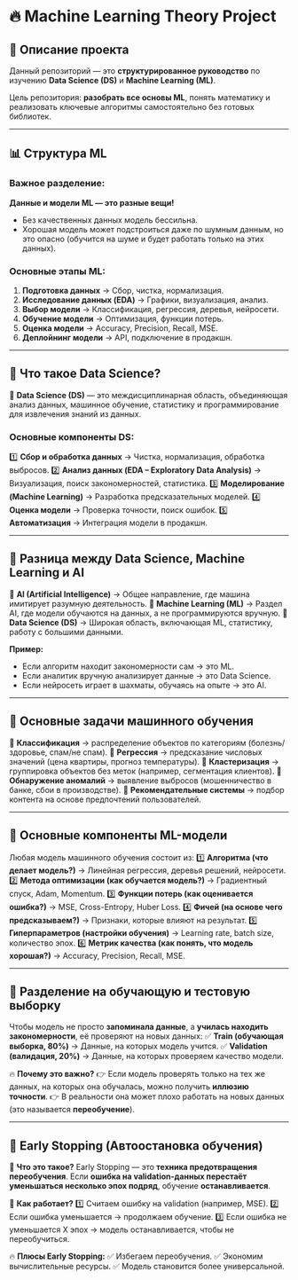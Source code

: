 # 🔥 Machine Learning Theory Project

## 📌 Описание проекта
Данный репозиторий — это **структурированное руководство** по изучению **Data Science (DS)** и **Machine Learning (ML)**.

Цель репозитория: **разобрать все основы ML**, понять математику и реализовать ключевые алгоритмы самостоятельно без готовых библиотек.

---

## 📊 Структура ML

### Важное разделение:
**Данные и модели ML — это разные вещи!**
- Без качественных данных модель бессильна.
- Хорошая модель может подстроиться даже по шумным данным, но это опасно (обучится на шуме и будет работать только на этих данных).

### Основные этапы ML:
1. **Подготовка данных** → Сбор, чистка, нормализация.
2. **Исследование данных (EDA)** → Графики, визуализация, анализ.
3. **Выбор модели** → Классификация, регрессия, деревья, нейросети.
4. **Обучение модели** → Оптимизация, функции потерь.
5. **Оценка модели** → Accuracy, Precision, Recall, MSE.
6. **Деплойнинг модели** → API, подключение в продакшн.

---

## 📌 Что такое Data Science?
📌 **Data Science (DS)** — это междисциплинарная область, объединяющая анализ данных, машинное обучение, статистику и программирование для извлечения знаний из данных.

### Основные компоненты DS:
1️⃣ **Сбор и обработка данных** → Чистка, нормализация, обработка выбросов.
2️⃣ **Анализ данных (EDA – Exploratory Data Analysis)** → Визуализация, поиск закономерностей, статистика.
3️⃣ **Моделирование (Machine Learning)** → Разработка предсказательных моделей.
4️⃣ **Оценка модели** → Проверка точности, поиск ошибок.
5️⃣ **Автоматизация** → Интеграция модели в продакшн.

---

## 📌 Разница между Data Science, Machine Learning и AI
📌 **AI (Artificial Intelligence)** → Общее направление, где машина имитирует разумную деятельность.
📌 **Machine Learning (ML)** → Раздел AI, где модели обучаются на данных, а не программируются вручную.
📌 **Data Science (DS)** → Широкая область, включающая ML, статистику, работу с большими данными.

**Пример:**
- Если алгоритм находит закономерности сам → это ML.
- Если аналитик вручную анализирует данные → это Data Science.
- Если нейросеть играет в шахматы, обучаясь на опыте → это AI.

---

## 📌 Основные задачи машинного обучения
📌 **Классификация** → распределение объектов по категориям (болезнь/здоровье, спам/не спам).
📌 **Регрессия** → предсказание числовых значений (цена квартиры, прогноз температуры).
📌 **Кластеризация** → группировка объектов без меток (например, сегментация клиентов).
📌 **Обнаружение аномалий** → выявление выбросов (мошенничество в банке, сбои в производстве).
📌 **Рекомендательные системы** → подбор контента на основе предпочтений пользователей.

---

## 📌 Основные компоненты ML-модели
Любая модель машинного обучения состоит из:
1️⃣ **Алгоритма (что делает модель?)** → Линейная регрессия, деревья решений, нейросети.
2️⃣ **Метода оптимизации (как обучается модель?)** → Градиентный спуск, Adam, Momentum.
3️⃣ **Функции потерь (как оценивается ошибка?)** → MSE, Cross-Entropy, Huber Loss.
4️⃣ **Фичей (на основе чего предсказываем?)** → Признаки, которые влияют на результат.
5️⃣ **Гиперпараметров (настройки обучения)** → Learning rate, batch size, количество эпох.
6️⃣ **Метрик качества (как понять, что модель хорошая?)** → Accuracy, Precision, Recall, MSE.

---

## 📌 Разделение на обучающую и тестовую выборку
Чтобы модель не просто **запоминала данные**, а **училась находить закономерности**, её проверяют на новых данных:
✅ **Train (обучающая выборка, 80%)** → Данные, на которых модель учится.
✅ **Validation (валидация, 20%)** → Данные, на которых проверяем качество модели.

🔥 **Почему это важно?**
👉 Если модель проверять только на тех же данных, на которых она обучалась, можно получить **иллюзию точности**.
👉 В реальности она может плохо работать на новых данных (это называется **переобучение**).

---

## 📌 Early Stopping (Автоостановка обучения)
📌 **Что это такое?**
Early Stopping — это **техника предотвращения переобучения**.
Если **ошибка на validation-данных перестаёт уменьшаться несколько эпох подряд**, обучение **останавливается**.

📌 **Как работает?**
1️⃣ Считаем ошибку на validation (например, MSE).
2️⃣ Если ошибка уменьшается → продолжаем обучение.
3️⃣ Если ошибка не уменьшается X эпох → модель останавливается, чтобы не переобучиться.

🔥 **Плюсы Early Stopping:**
✅ Избегаем переобучения.
✅ Экономим вычислительные ресурсы.
✅ Модель становится более универсальной.